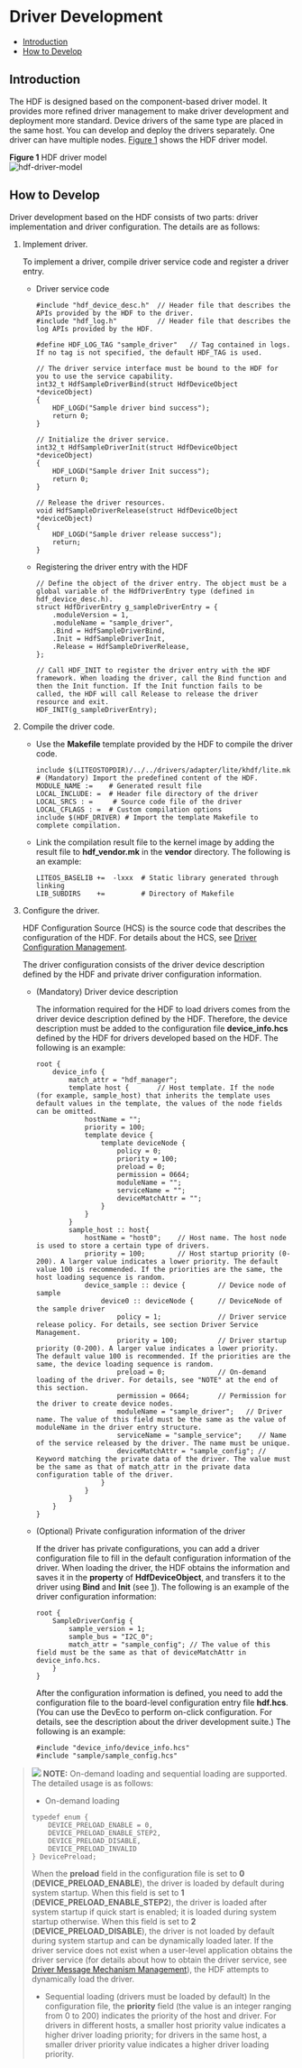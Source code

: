 # Driver Development<a name="EN-US_TOPIC_0000001051930361"></a>

-   [Introduction](#section157425168112)
-   [How to Develop](#section1969312275533)

## Introduction<a name="section157425168112"></a>

The HDF is designed based on the component-based driver model. It provides more refined driver management to make driver development and deployment more standard. Device drivers of the same type are placed in the same host. You can develop and deploy the drivers separately. One driver can have multiple nodes.  [Figure 1](#fig3580184214210)  shows the HDF driver model.

**Figure  1**  HDF driver model<a name="fig3580184214210"></a>  
![](figures/hdf-driver-model.png "hdf-driver-model")

## How to Develop<a name="section1969312275533"></a>

Driver development based on the HDF consists of two parts: driver implementation and driver configuration. The details are as follows:

1.  <a name="li35182436435"></a>Implement driver.

    To implement a driver, compile driver service code and register a driver entry.

    -   Driver service code

        ```
        #include "hdf_device_desc.h"  // Header file that describes the APIs provided by the HDF to the driver.
        #include "hdf_log.h"          // Header file that describes the log APIs provided by the HDF.
        
        #define HDF_LOG_TAG "sample_driver"   // Tag contained in logs. If no tag is not specified, the default HDF_TAG is used.
        
        // The driver service interface must be bound to the HDF for you to use the service capability.
        int32_t HdfSampleDriverBind(struct HdfDeviceObject *deviceObject)
        {
            HDF_LOGD("Sample driver bind success");
            return 0;
        }
        
        // Initialize the driver service.
        int32_t HdfSampleDriverInit(struct HdfDeviceObject *deviceObject)
        {
            HDF_LOGD("Sample driver Init success");
            return 0;
        }
        
        // Release the driver resources.
        void HdfSampleDriverRelease(struct HdfDeviceObject *deviceObject)
        {
            HDF_LOGD("Sample driver release success");
            return;
        }
        ```

    -   Registering the driver entry with the HDF

        ```
        // Define the object of the driver entry. The object must be a global variable of the HdfDriverEntry type (defined in hdf_device_desc.h).
        struct HdfDriverEntry g_sampleDriverEntry = {
            .moduleVersion = 1,
            .moduleName = "sample_driver",
            .Bind = HdfSampleDriverBind,
            .Init = HdfSampleDriverInit,
            .Release = HdfSampleDriverRelease,
        };
        
        // Call HDF_INIT to register the driver entry with the HDF framework. When loading the driver, call the Bind function and then the Init function. If the Init function fails to be called, the HDF will call Release to release the driver resource and exit.
        HDF_INIT(g_sampleDriverEntry);
        ```

2.  Compile the driver code.
    -   Use the  **Makefile**  template provided by the HDF to compile the driver code.

        ```
        include $(LITEOSTOPDIR)/../../drivers/adapter/lite/khdf/lite.mk # (Mandatory) Import the predefined content of the HDF.
        MODULE_NAME :=    # Generated result file
        LOCAL_INCLUDE: =  # Header file directory of the driver
        LOCAL_SRCS : =     # Source code file of the driver
        LOCAL_CFLAGS : =  # Custom compilation options
        include $(HDF_DRIVER) # Import the template Makefile to complete compilation.
        ```

    -   Link the compilation result file to the kernel image by adding the result file to  **hdf\_vendor.mk**  in the  **vendor**  directory. The following is an example:

        ```
        LITEOS_BASELIB +=  -lxxx  # Static library generated through linking
        LIB_SUBDIRS    +=         # Directory of Makefile
        ```

3.  Configure the driver.

    HDF Configuration Source \(HCS\) is the source code that describes the configuration of the HDF. For details about the HCS, see  [Driver Configuration Management](driver-hdf-manage.md).

    The driver configuration consists of the driver device description defined by the HDF and private driver configuration information.

    -   \(Mandatory\) Driver device description

        The information required for the HDF to load drivers comes from the driver device description defined by the HDF. Therefore, the device description must be added to the configuration file  **device\_info.hcs**  defined by the HDF for drivers developed based on the HDF. The following is an example:

        ```
        root {
            device_info {
                match_attr = "hdf_manager";
                template host {       // Host template. If the node (for example, sample_host) that inherits the template uses default values in the template, the values of the node fields can be omitted.
                    hostName = "";
                    priority = 100;
                    template device {
                        template deviceNode {
                            policy = 0;
                            priority = 100;
                            preload = 0;
                            permission = 0664;
                            moduleName = "";
                            serviceName = "";
                            deviceMatchAttr = "";
                        }
                    }
                }
                sample_host :: host{
                    hostName = "host0";    // Host name. The host node is used to store a certain type of drivers.
                    priority = 100;        // Host startup priority (0-200). A larger value indicates a lower priority. The default value 100 is recommended. If the priorities are the same, the host loading sequence is random.
                    device_sample :: device {        // Device node of sample
                        device0 :: deviceNode {      // DeviceNode of the sample driver
                            policy = 1;              // Driver service release policy. For details, see section Driver Service Management.
                            priority = 100;          // Driver startup priority (0-200). A larger value indicates a lower priority. The default value 100 is recommended. If the priorities are the same, the device loading sequence is random.
                            preload = 0;             // On-demand loading of the driver. For details, see "NOTE" at the end of this section.
                            permission = 0664;       // Permission for the driver to create device nodes.
                            moduleName = "sample_driver";   // Driver name. The value of this field must be the same as the value of moduleName in the driver entry structure.
                            serviceName = "sample_service";    // Name of the service released by the driver. The name must be unique.
                            deviceMatchAttr = "sample_config"; // Keyword matching the private data of the driver. The value must be the same as that of match_attr in the private data configuration table of the driver.
                        }
                    }
                }
            }
        }
        ```

    -   \(Optional\) Private configuration information of the driver

        If the driver has private configurations, you can add a driver configuration file to fill in the default configuration information of the driver. When loading the driver, the HDF obtains the information and saves it in the  **property**  of  **HdfDeviceObject**, and transfers it to the driver using  **Bind**  and  **Init**  \(see  [1](#li35182436435)\). The following is an example of the driver configuration information:

        ```
        root {
            SampleDriverConfig {
                sample_version = 1;
                sample_bus = "I2C_0";
                match_attr = "sample_config"; // The value of this field must be the same as that of deviceMatchAttr in device_info.hcs.
            }
        }
        ```

        After the configuration information is defined, you need to add the configuration file to the board-level configuration entry file  **hdf.hcs**. \(You can use the DevEco to perform on-click configuration. For details, see the description about the driver development suite.\) The following is an example:

        ```
        #include "device_info/device_info.hcs"
        #include "sample/sample_config.hcs"
        ```



>![](../public_sys-resources/icon-note.gif) **NOTE:** 
>On-demand loading and sequential loading are supported. The detailed usage is as follows:
>-   On-demand loading
>    ```
>    typedef enum {
>        DEVICE_PRELOAD_ENABLE = 0,
>        DEVICE_PRELOAD_ENABLE_STEP2,
>        DEVICE_PRELOAD_DISABLE,
>        DEVICE_PRELOAD_INVALID
>    } DevicePreload;
>    ```
>    When the  **preload**  field in the configuration file is set to  **0**  \(**DEVICE\_PRELOAD\_ENABLE**\), the driver is loaded by default during system startup. When this field is set to  **1**  \(**DEVICE\_PRELOAD\_ENABLE\_STEP2**\), the driver is loaded after system startup if quick start is enabled; it is loaded during system startup otherwise. When this field is set to  **2**  \(**DEVICE\_PRELOAD\_DISABLE**\), the driver is not loaded by default during system startup and can be dynamically loaded later. If the driver service does not exist when a user-level application obtains the driver service \(for details about how to obtain the driver service, see  [Driver Message Mechanism Management](driver-hdf-message-management.md)\), the HDF attempts to dynamically load the driver.
>-   Sequential loading \(drivers must be loaded by default\)
>    In the configuration file, the  **priority**  field \(the value is an integer ranging from 0 to 200\) indicates the priority of the host and driver. For drivers in different hosts, a smaller host priority value indicates a higher driver loading priority; for drivers in the same host, a smaller driver priority value indicates a higher driver loading priority.

